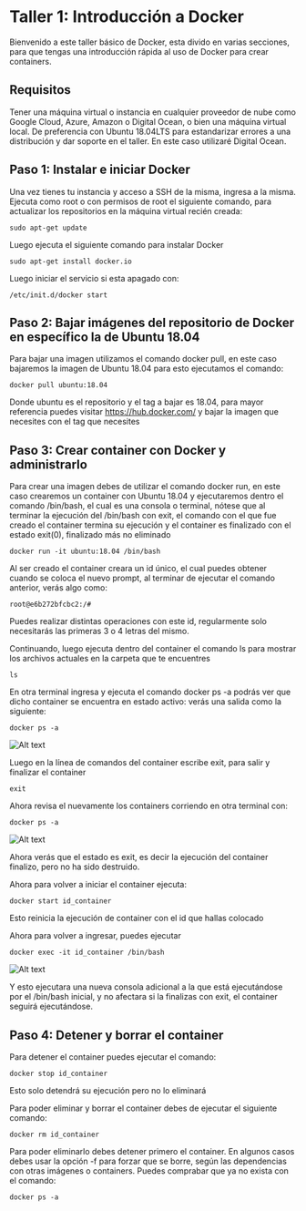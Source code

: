 # Taller 1: Introducción a Docker
Bienvenido a este taller básico de Docker, esta divido en varias secciones, para que tengas una introducción rápida al uso de Docker para crear containers.

## Requisitos
Tener una máquina virtual o instancia en cualquier proveedor de nube como Google Cloud, Azure, Amazon o Digital Ocean, o bien una máquina virtual local. De preferencia con Ubuntu 18.04LTS para estandarizar errores a una distribución y dar soporte en el taller.
En este caso utilizaré Digital Ocean.

## Paso 1: Instalar e iniciar Docker
Una vez tienes tu instancia y acceso a SSH de la misma, ingresa a la misma. Ejecuta como root o con permisos de root el siguiente comando, para actualizar los repositorios en la máquina virtual recién creada:
```
sudo apt-get update
```
Luego ejecuta el siguiente comando para instalar Docker 
```
sudo apt-get install docker.io
```
Luego iniciar el servicio si esta apagado con:
```
/etc/init.d/docker start
```
## Paso 2: Bajar imágenes del repositorio de Docker en específico la de Ubuntu 18.04
Para bajar una imagen utilizamos el comando docker pull, en este caso bajaremos la imagen de Ubuntu 18.04 para esto ejecutamos el comando:
```
docker pull ubuntu:18.04
```
Donde ubuntu es el repositorio y el tag a bajar es 18.04, para mayor referencia puedes visitar 
https://hub.docker.com/ y bajar la imagen que necesites con el tag que necesites
## Paso 3: Crear container con Docker y administrarlo
Para crear una imagen debes de utilizar el comando docker run, en este caso crearemos un container con Ubuntu 18.04 y ejecutaremos dentro el comando /bin/bash, el cual es una consola o terminal, nótese que al terminar la ejecución del /bin/bash con exit, el comando con el que fue creado el container termina su ejecución y el container es finalizado con el estado exit(0), finalizado más no eliminado
```
docker run -it ubuntu:18.04 /bin/bash
```
Al ser creado el container creara un id único, el cual puedes obtener cuando se coloca el nuevo prompt, al terminar de ejecutar el comando anterior, verás algo como:
```
root@e6b272bfcbc2:/#
```
Puedes realizar distintas operaciones con este id, regularmente solo necesitarás las primeras 3 o 4 letras del mismo. 

Continuando, luego ejecuta dentro del container el comando ls para mostrar los archivos actuales en la carpeta que te encuentres
```
ls
```

En otra terminal ingresa y ejecuta el comando docker ps -a podrás ver que dicho container se encuentra en estado activo: verás una salida como la siguiente:
```
docker ps -a
```
![Alt text](imgs/ps1.png?raw=true "Up time")

Luego en la línea de comandos del container escribe exit, para salir y finalizar el container
```
exit 
```
Ahora revisa el nuevamente los containers corriendo en otra terminal con:
```
docker ps -a
```
![Alt text](imgs/ps2.png?raw=true "exit")

Ahora verás que el estado es exit, es decir la ejecución del container finalizo, pero no ha sido destruido.

Ahora para volver a iniciar el container ejecuta:
```
docker start id_container
```
Esto reinicia la ejecución de container con el id que hallas colocado

Ahora para volver a ingresar, puedes ejecutar
```
docker exec -it id_container /bin/bash
```
![Alt text](imgs/exec.png?raw=true "Exec")

Y esto ejecutara una nueva consola adicional a la que está ejecutándose por el /bin/bash inicial, y no afectara si la finalizas con exit, el container seguirá ejecutándose.

## Paso 4: Detener y borrar el container
Para detener el container puedes ejecutar el comando:

```
docker stop id_container
```
Esto solo detendrá su ejecución pero no lo eliminará

Para poder eliminar y borrar el container debes de ejecutar el siguiente comando:
```
docker rm id_container
```
Para poder eliminarlo debes detener primero el container. En algunos casos debes usar la opción -f para forzar que se borre, según las dependencias con otras imágenes o containers. Puedes comprabar que ya no exista con el comando:
```
docker ps -a
```
